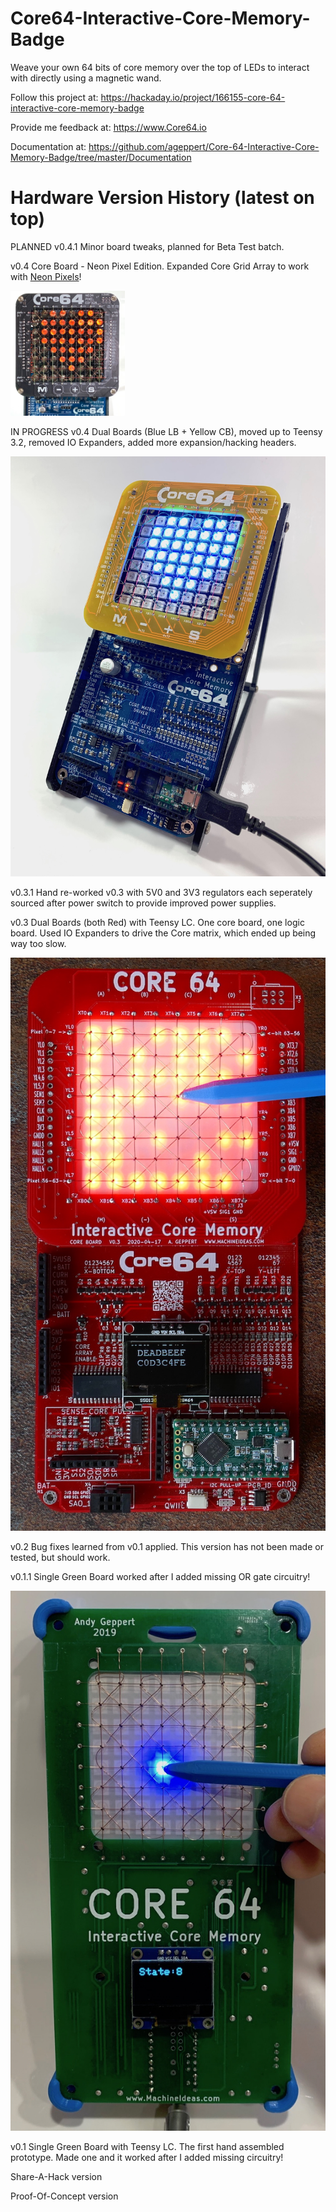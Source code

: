 # Core64-Interactive-Core-Memory-Badge
Weave your own 64 bits of core memory over the top of LEDs to interact with directly using a magnetic wand.



Follow this project at: https://hackaday.io/project/166155-core-64-interactive-core-memory-badge

Provide me feedback at: https://www.Core64.io

Documentation at: https://github.com/ageppert/Core-64-Interactive-Core-Memory-Badge/tree/master/Documentation


# Hardware Version History (latest on top)

PLANNED v0.4.1 Minor board tweaks, planned for Beta Test batch.

v0.4 Core Board - Neon Pixel Edition. Expanded Core Grid Array to work with [Neon Pixels](https://pierremuth.wordpress.com/2020/07/08/neon-pixel/)!

<img src="Images/Core64_v0.4_Neon_Pixel_Heart.jpeg" height="200">

IN PROGRESS v0.4 Dual Boards (Blue LB + Yellow CB), moved up to Teensy 3.2, removed IO Expanders, added more expansion/hacking headers.

![](Images/Core64_v0.4_Desk_Stand.jpeg)

v0.3.1 Hand re-worked v0.3 with 5V0 and 3V3 regulators each seperately sourced after power switch to provide improved power supplies.

v0.3 Dual Boards (both Red) with Teensy LC. One core board, one logic board. Used IO Expanders to drive the Core matrix, which ended up being way too slow.

![](Images/Core64_v0.3_Dual_Red_Board.jpeg)

v0.2 Bug fixes learned from v0.1 applied. This version has not been made or tested, but should work.

v0.1.1 Single Green Board worked after I added missing OR gate circuitry!

![](Images/Core64_v0.1.1_Single_Green_Board.jpeg)

v0.1 Single Green Board with Teensy LC. The first hand assembled prototype. Made one and it worked after I added missing circuitry!

Share-A-Hack version

Proof-Of-Concept version
